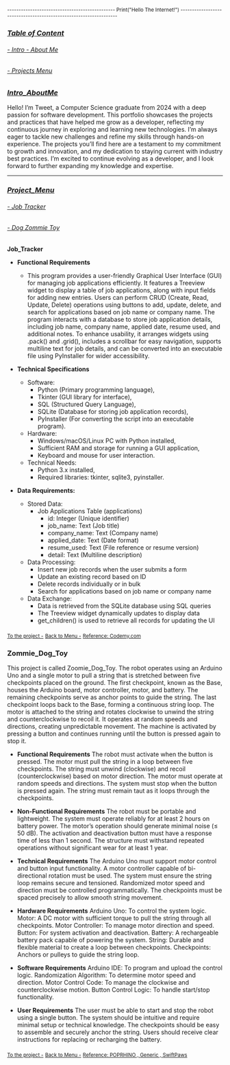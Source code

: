  <sup></sup><sub>----------------------------------------------- Print("Hello The Internet!") ------------------------------------------------------------------</sub>

### <ins>***Table of Content***</ins>
   ###### [- Intro - About Me](#Intro_AboutMe)
   ###### [- Projects Menu](#Project_Menu)


### <ins>***Intro_AboutMe***</ins>
  Hello! I’m Tweet, a Computer Science graduate from 2024 with a deep passion for software development. This portfolio showcases the projects and practices that have helped me grow as a developer, reflecting my continuous journey in exploring and learning new technologies. I’m always eager to tackle new challenges and refine my skills through hands-on experience. The projects you’ll find here are a testament to my commitment to growth and innovation, and my dedication to staying current with industry best practices. I’m excited to continue evolving as a developer, and I look forward to further expanding my knowledge and expertise.

  
  --------------------------------------------------------------------------------------------------------------------------------------------------------------------------------------------------------------

### <ins>***Project_Menu***</ins>
###### [- Job Tracker](#Job_Tracker)
###### [- Dog Zommie Toy](#Dog_Zommie_Toy)


**Job_Tracker**
* **Functional Requirements**
  - This program provides a user-friendly Graphical User Interface (GUI) for managing job applications efficiently. It features a Treeview widget to display a table of job applications, along with input fields for adding new entries. Users can perform CRUD (Create, Read, Update, Delete) operations using buttons to add, update, delete, and search for applications based on job name or company name. The program interacts with a database to store job application details, including job name, company name, applied date, resume used, and additional notes. To enhance usability, it arranges widgets using .pack() and .grid(), includes a scrollbar for easy navigation, supports multiline text for job details, and can be converted into an executable file using PyInstaller for wider accessibility.
      
* **Technical Specifications**
  - Software:
    - Python (Primary programming language),
    - Tkinter (GUI library for interface),
    - SQL (Structured Query Language),
    - SQLite (Database for storing job application records),
    - PyInstaller (For converting the script into an executable program).
  - Hardware:
    - Windows/macOS/Linux PC with Python installed,
    - Sufficient RAM and storage for running a GUI application,
    - Keyboard and mouse for user interaction.
  - Technical Needs:
    - Python 3.x installed,
    - Required libraries: tkinter, sqlite3, pyinstaller.

* **Data Requirements:**
  - Stored Data:
    - Job Applications Table (applications)
      - id: Integer (Unique identifier)
      - job_name: Text (Job title)
      - company_name: Text (Company name)
      - applied_date: Text (Date format)
      - resume_used: Text (File reference or resume version)
      - detail: Text (Multiline description)
  - Data Processing:
    - Insert new job records when the user submits a form
    - Update an existing record based on ID
    - Delete records individually or in bulk
    - Search for applications based on job name or company name
  - Data Exchange:
    - Data is retrieved from the SQLite database using SQL queries
    - The Treeview widget dynamically updates to display data
    - get_children() is used to retrieve all records for updating the UI

 <sup></sup><sub>[To the project -](https://github.com/TweetTran/Tweet_Projects/tree/main/Job%20Tracker%20Project)</sub>
 <sup></sup><sub>[Back to Menu -](#Project_Menu)</sub>
 <sup></sup><sub>[Reference: Codemy.com](https://www.youtube.com/@Codemycom)</sub>

### **Zommie_Dog_Toy**
This project is called Zoomie_Dog_Toy. The robot operates using an Arduino Uno and a single motor to pull a string that is stretched between five checkpoints placed on the ground.
The first checkpoint, known as the Base, houses the Arduino board, motor controller, motor, and battery.
The remaining checkpoints serve as anchor points to guide the string.
The last checkpoint loops back to the Base, forming a continuous string loop.
The motor is attached to the string and rotates clockwise to unwind the string and counterclockwise to recoil it. It operates at random speeds and directions, creating unpredictable movement.
The machine is activated by pressing a button and continues running until the button is pressed again to stop it.

* **Functional Requirements**
The robot must activate when the button is pressed.
The motor must pull the string in a loop between five checkpoints.
The string must unwind (clockwise) and recoil (counterclockwise) based on motor direction.
The motor must operate at random speeds and directions.
The system must stop when the button is pressed again.
The string must remain taut as it loops through the checkpoints.

* **Non-Functional Requirements**
The robot must be portable and lightweight.
The system must operate reliably for at least 2 hours on battery power.
The motor’s operation should generate minimal noise (≤ 50 dB).
The activation and deactivation button must have a response time of less than 1 second.
The structure must withstand repeated operations without significant wear for at least 1 year.

* **Technical Requirements**
The Arduino Uno must support motor control and button input functionality.
A motor controller capable of bi-directional rotation must be used.
The system must ensure the string loop remains secure and tensioned.
Randomized motor speed and direction must be controlled programmatically.
The checkpoints must be spaced precisely to allow smooth string movement.

* **Hardware Requirements**
Arduino Uno: To control the system logic.
Motor: A DC motor with sufficient torque to pull the string through all checkpoints.
Motor Controller: To manage motor direction and speed.
Button: For system activation and deactivation.
Battery: A rechargeable battery pack capable of powering the system.
String: Durable and flexible material to create a loop between checkpoints.
Checkpoints: Anchors or pulleys to guide the string loop.

* **Software Requirements**
Arduino IDE: To program and upload the control logic.
Randomization Algorithm: To determine motor speed and direction.
Motor Control Code: To manage the clockwise and counterclockwise motion.
Button Control Logic: To handle start/stop functionality.

* **User Requirements**
The user must be able to start and stop the robot using a single button.
The system should be intuitive and require minimal setup or technical knowledge.
The checkpoints should be easy to assemble and securely anchor the string.
Users should receive clear instructions for replacing or recharging the battery.

 <sup></sup><sub>[To the project -](https://github.com/TweetTran/Tweet_Projects/tree/main/Job%20Tracker%20Project)</sub>
 <sup></sup><sub>[Back to Menu -](#Project_Menu)</sub>
 <sup></sup><sub>[Reference: POPRHINO , ](https://www.wayfair.com/pet/pdp/poprhino-remote-control-pet-chase-toy-for-outdoor-exercise-training-suitable-for-dogs-pprh1035.html)</sub> 
 <sup></sup><sub>[Generic , ](https://www.amazon.com/Generic-Treadmill-Continuous-Backyard-Electric/dp/B0D9DJ76HB/ref=asc_df_B0D9DJ76HB?mcid=4ac98acad49133a795ebdc98ec5c1b75&tag=hyprod-20&linkCode=df0&hvadid=697654782231&hvpos=&hvnetw=g&hvrand=2403657064496655038&hvpone=&hvptwo=&hvqmt=&hvdev=c&hvdvcmdl=&hvlocint=&hvlocphy=9016168&hvtargid=pla-2336352648465&psc=1)</sub>
 <sup></sup><sub>[SwiftPaws](https://www.amazon.com/SwiftPaws-Original-Controlled-Interactive-Enrichment/dp/B08L82BYPX/ref=pd_ci_mcx_pspc_dp_2_t_3?pd_rd_w=ayaMW&content-id=amzn1.sym.cd152278-debd-42b9-91b9-6f271389fda7&pf_rd_p=cd152278-debd-42b9-91b9-6f271389fda7&pf_rd_r=1VW3FMEGQ5YH15JT7AK4&pd_rd_wg=Xnnth&pd_rd_r=503c8d0e-f486-404d-90a1-5583d4a48209&pd_rd_i=B08L82BYPX)</sub>
 
